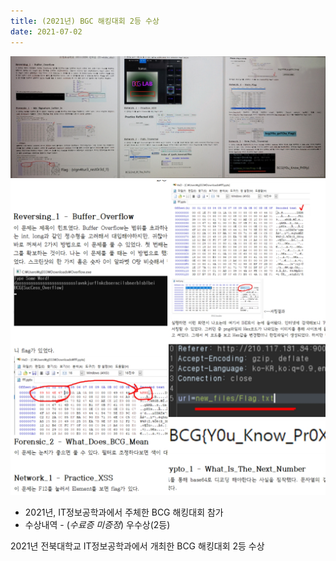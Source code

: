 ```yaml
---
title: (2021년) BGC 해킹대회 2등 수상
date: 2021-07-02
---
```




<!--more-->

![BCG 해킹대회 수상 사진](bcg2.jpg)
![BCG 해킹대회 수상 사진](bcg1.jpg)

- 2021년, IT정보공학과에서 주체한 BCG 해킹대회 참가
- 수상내역 - (*수료증 미증정*) 우수상(2등)

2021년 전북대학교 IT정보공학과에서 개최한 BCG 해킹대회 2등 수상

